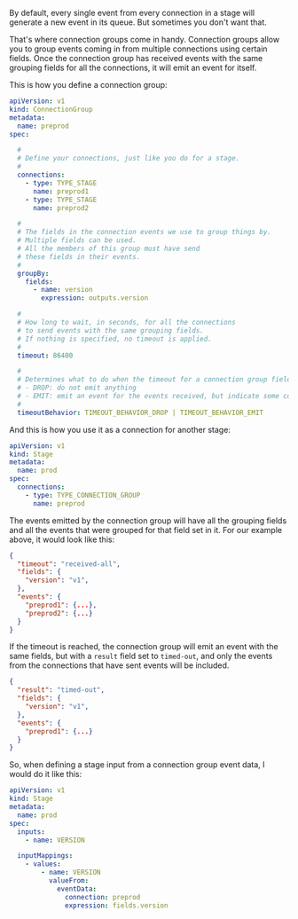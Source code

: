 By default, every single event from every connection in a stage will generate a new event in its queue. But sometimes you don't want that.

That's where connection groups come in handy. Connection groups allow you to group events coming in from multiple connections using certain fields. Once the connection group has received events with the same grouping fields for all the connections, it will emit an event for itself.

This is how you define a connection group:

```yaml
apiVersion: v1
kind: ConnectionGroup
metadata:
  name: preprod
spec:

  #
  # Define your connections, just like you do for a stage.
  #
  connections:
    - type: TYPE_STAGE
      name: preprod1
    - type: TYPE_STAGE
      name: preprod2

  #
  # The fields in the connection events we use to group things by.
  # Multiple fields can be used.
  # All the members of this group must have send
  # these fields in their events.
  #
  groupBy:
    fields:
      - name: version
        expression: outputs.version

  #
  # How long to wait, in seconds, for all the connections
  # to send events with the same grouping fields.
  # If nothing is specified, no timeout is applied.
  #
  timeout: 86400

  #
  # Determines what to do when the timeout for a connection group field set is reached:
  # - DROP: do not emit anything
  # - EMIT: emit an event for the events received, but indicate some connections were missing
  #
  timeoutBehavior: TIMEOUT_BEHAVIOR_DROP | TIMEOUT_BEHAVIOR_EMIT
```

And this is how you use it as a connection for another stage:

```yaml
apiVersion: v1
kind: Stage
metadata:
  name: prod
spec:
  connections:
    - type: TYPE_CONNECTION_GROUP
      name: preprod
```

The events emitted by the connection group will have all the grouping fields and all the events that were grouped for that field set in it. For our example above, it would look like this:

```json
{
  "timeout": "received-all",
  "fields": {
    "version": "v1",
  },
  "events": {
    "preprod1": {...},
    "preprod2": {...}
  }
}
```

If the timeout is reached, the connection group will emit an event with the same fields, but with a `result` field set to `timed-out`, and only the events from the connections that have sent events will be included.

```json
{
  "result": "timed-out",
  "fields": {
    "version": "v1",
  },
  "events": {
    "preprod1": {...}
  }
}
```

So, when defining a stage input from a connection group event data, I would do it like this:

```yaml
apiVersion: v1
kind: Stage
metadata:
  name: prod
spec:
  inputs:
    - name: VERSION

  inputMappings:
    - values:
        - name: VERSION
          valueFrom:
            eventData:
              connection: preprod
              expression: fields.version
```
